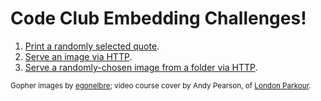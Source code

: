# Code Club Embedding Challenges!

1. [Print a randomly selected quote](quote/main.go).
2. [Serve an image via HTTP](image/main.go).
3. [Serve a randomly-chosen image from a folder via HTTP](randimage/main.go).

<small>Gopher images by [egonelbre](https://github.com/egonelbre/gophers); video course cover by Andy Pearson, of [London Parkour](https://londonparkour.com/).</small>